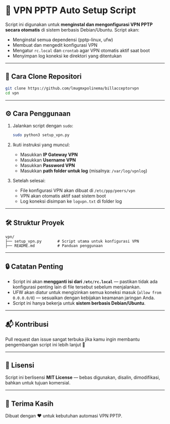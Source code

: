 # 📡 VPN PPTP Auto Setup Script

Script ini digunakan untuk **menginstal dan mengonfigurasi VPN PPTP secara otomatis** di sistem berbasis Debian/Ubuntu. Script akan:

- Menginstal semua dependensi (pptp-linux, ufw)
- Membuat dan mengedit konfigurasi VPN
- Mengatur `rc.local` dan `crontab` agar VPN otomatis aktif saat boot
- Menyimpan log koneksi ke direktori yang ditentukan

---

## 🚀 Cara Clone Repositori

```bash
git clone https://github.com/lmugmxpolinema/billacceptorvpn
cd vpn
```

---

## ⚙️ Cara Penggunaan

1. Jalankan script dengan `sudo`:
   
   ```bash
   sudo python3 setup_vpn.py
   ```

2. Ikuti instruksi yang muncul:
   - Masukkan **IP Gateway VPN**
   - Masukkan **Username VPN**
   - Masukkan **Password VPN**
   - Masukkan **path folder untuk log** (misalnya: `/var/log/vpnlog`)

3. Setelah selesai:
   - File konfigurasi VPN akan dibuat di `/etc/ppp/peers/vpn`
   - VPN akan otomatis aktif saat sistem boot
   - Log koneksi disimpan ke `logvpn.txt` di folder log

---

## 🛠 Struktur Proyek

```
vpn/
├── setup_vpn.py       # Script utama untuk konfigurasi VPN
├── README.md          # Panduan penggunaan
```

---

## 🔒 Catatan Penting

- Script ini akan **mengganti isi dari `/etc/rc.local`** — pastikan tidak ada konfigurasi penting lain di file tersebut sebelum menjalankan.
- UFW akan diatur untuk mengizinkan semua koneksi masuk (`allow from 0.0.0.0/0`) — sesuaikan dengan kebijakan keamanan jaringan Anda.
- Script ini hanya bekerja untuk **sistem berbasis Debian/Ubuntu**.

---

## 📬 Kontribusi

Pull request dan issue sangat terbuka jika kamu ingin membantu pengembangan script ini lebih lanjut 🚀

---

## 🧾 Lisensi

Script ini berlisensi **MIT License** — bebas digunakan, disalin, dimodifikasi, bahkan untuk tujuan komersial.

---

## 🙏 Terima Kasih

Dibuat dengan ❤️ untuk kebutuhan automasi VPN PPTP.
